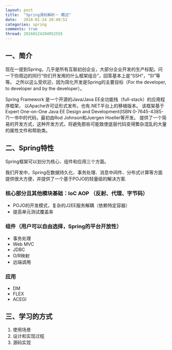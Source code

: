```yaml
---
layout: post
title:  "Spring源码解析－ 概述"
date:   2016-01-24 20:49:52
categories: spring
comments: true
thread: 20160124204952555
---
```


## 一、简介
现在一提到Spring，几乎是所有互联初创企业，大部分企业开发的生产标配。问一下你周边的同行“你们开发用的什么框架组合”，回答基本上是“SSH”，“SI”等等。
之所以这么受欢迎，因为简化开发是Spring的主要目标（For the developer, to developer and by the developer）。

Spring Framework 是一个开源的Java/Java EE全功能栈（full-stack）的应用程序框架， 以Apache许可证形式发布，也有.NET平台上的移植版本。
该框架基于Expert One-on-One Java EE Design and Development(ISBN 0-7645-4385-7)一书中的代码，最初由Rod Johnson和Juergen Hoeller等开发。
提供了一个简易的开发方式，这种开发方式，将避免那些可能致使底层代码变得繁杂混乱的大量的属性文件和帮助类。

## 二、Spring特性
Spring框架可以划分为核心、组件和应用三个方面。

我们开发中，Spring在数据持久化、事务处理、消息中间件、分布式计算等方面提供很大方便，并提供了一个基于POJO的轻量级的解决方案.

### 核心部分且其他模块基础：IoC AOP  （反射、代理、字节码）
- POJO的开发模式，复杂的J2EE服务解耦（依赖特定容器）
- 提高单元测试覆盖率

### 组件（用户可以自由选择，Spring的平台开放性）
- 事务处理
- Web MVC
- JDBC
- O/R映射
- 远端调用

### 应用
- DM
- FLEX
- ACEGI

## 三、学习的方式
1. 使用场景
2. 设计和实现过程
3. 源码实现
